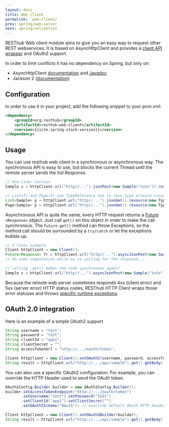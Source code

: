 ```yaml
---
layout: docs
title: Web client
permalink:  web-client/
prev: spring/web-server
next: spring/validation
---
```


<div class="toc"></div>

RESThub Web client module aims to give you an easy way to request other REST webservices.
It is based on AsyncHttpClient and provides a [client API wrapper](http://resthub.org/javadoc/2.0/index.html?org/resthub/web/Client.html)
and OAuth2 support.

In order to limit conflicts it has no dependency on Spring, but only on:

* AsyncHttpClient [documentation](https://github.com/sonatype/async-http-client) and
  [Javadoc](http://sonatype.github.com/async-http-client/apidocs/reference/packages.html)
* Jackson 2 ([documentation](http://wiki.fasterxml.com/JacksonDocumentation))

## Configuration

In order to use it in your project, add the following snippet to your pom.xml:

```xml
<dependency>
    <groupId>org.resthub</groupId>
    <artifactId>resthub-web-client</artifactId>
    <version>{{site.spring-stack-version}}</version>
</dependency>
```

## Usage

You can use resthub web client in a synchronous or asynchronous way. The synchronous API is easy to use,
but blocks the current Thread until the remote server sends the full Response.

```java
// One-liner version
Sample s = httpClient.url("http//...").jsonPost(new Sample("toto")).resource(Sample.class);

// List<T> and Page<T> use TypeReference due to Java type erasure issue
List<Sample> p = httpClient.url("http//...").jsonGet().resource(new TypeReference<List<Sample>>() {});
Page<Sample> p = httpClient.url("http//...").jsonGet().resource(new TypeReference<Page<Sample>>() {});
```

Asynchronous API is quite the same, every HTTP request returns a [Future](http://docs.oracle.com/javase/7/docs/api/java/util/concurrent/Future.html)
`<Response>` object. Just call `get()` on this object in order to make the call synchronous.
The `Future.get()` method can throw Exceptions, so the method call should be surrounded by a
`try/catch` or let the exceptions bubble up.

```java
// 4 lines example
Client httpClient = new Client();
Future<Response> fr = httpClient.url("http//...").asyncJsonPost(new Sample("toto"));
// do some computation while we're waiting for the response...

// calling .get() makes the code synchronous again!
Sample s = httpClient.url("http//...").asyncJsonPost(new Sample("toto")).get().resource(Sample.class);
```

Because the remote web server sometimes responds 4xx (client error) and 5xx (server error) HTTP status codes,
RESThub HTTP Client wraps those error statuses and throws
[specific runtime exceptions](https://github.com/resthub/resthub-spring-stack/tree/master/resthub-web/resthub-web-common/src/main/java/org/resthub/web/exception).

## OAuth 2.0 integration

Here is an example of a simple OAuth2 support

```java
String username = "test";
String password = "t&5t";
String clientId = "app1";
String clientSecret = "";
String accessTokenUrl = "http://.../oauth/token";

Client httpClient = new Client().setOAuth2(username, password, accessTokenUrl, clientId, clientSecret);
String result = httpClient.url("http://.../api/sample").get().getBody();
```

You can also use a specific OAuth2 configuration. For example, you can override the HTTP Header
used to send the OAuth token.

```java
OAuth2Config.Builder builder = new OAuth2Config.Builder();
builder.setAccessTokenEndpoint("http://.../oauth/token")
       .setUsername("test").setPassword("t&5t")
       .setClientId("app1").setClientSecret("")
       .setOAuth2Scheme("OAuth"); // override default OAuth HTTP Header name

Client httpClient = new Client().setOAuth2Builder(builder);
String result = httpClient.url("http://.../api/sample").get().getBody();
```